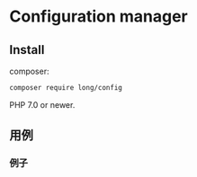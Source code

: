 Configuration manager
=======================================


Install
-------

composer:

```sh
composer require long/config
```

PHP 7.0 or newer.

用例
-----

### 例子


```php

```
